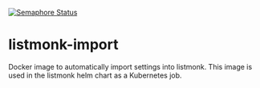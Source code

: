 [![Semaphore Status](https://Bamaas.semaphoreci.com/badges/listmonk-import/branches/master.svg?style=shields)](https://bamaas.semaphoreci.com/projects/listmonk-import/)
# listmonk-import
Docker image to automatically import settings into listmonk.
This image is used in the listmonk helm chart as a Kubernetes job.
